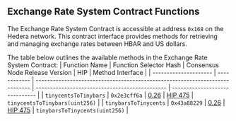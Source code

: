 ## Exchange Rate System Contract Functions

The Exchange Rate System Contract is accessible at address `0x168` on the Hedera network. This contract interface provides methods for retrieving and managing exchange rates between HBAR and US dollars.

The table below outlines the available methods in the Exchange Rate System Contract:
| Function Name | Function Selector Hash | Consensus Node Release Version | HIP | Method Interface |
| --------------------- | ------------ | ---------------------------------------------------------------------------- | ---------------------------------------------- | ------------------------------ |
| `tinycentsToTinybars` | `0x2e3cff6a` | [0.26](https://docs.hedera.com/hedera/networks/release-notes/services#v0.26) | [HIP 475](https://hips.hedera.com/hip/hip-475) | `tinycentsToTinybars(uint256)` |
| `tinybarsToTinycents` | `0x43a88229` | [0.26](https://docs.hedera.com/hedera/networks/release-notes/services#v0.26) | [HIP 475](https://hips.hedera.com/hip/hip-475) | `tinybarsToTinycents(uint256)` |
